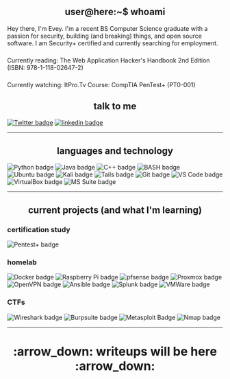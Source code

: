<h2 align="center">user@here:~$ whoami</h2>
Hey there, I'm Evey. I'm a recent BS Computer Science graduate with a passion for security, building (and breaking) things, and open source software. I am Security+ certified and currently searching for employment.

###

Currently reading: The Web Application Hacker's Handbook 2nd Edition (ISBN: 978-1-118-02647-2)

###

Currently watching: ItPro.Tv Course: CompTIA PenTest+ (PT0-001)


<h2 align="center">talk to me</h2>

[![Twitter badge](https://img.shields.io/badge/twitter-00acee?style=for-the-badge&logo=twitter&logoColor=white)](https://twitter.com/hartline__e)
[![linkedin badge](https://img.shields.io/badge/LinkedIn-0077B5?style=for-the-badge&logo=linkedin&logoColor=white)](https://www.linkedin.com/in/evelyn-hartline/)

---

<h2 align="center">languages and technology</h2>

![Python badge](https://img.shields.io/badge/Python-14354C?style=for-the-badge&logo=python&logoColor=white)
![Java badge](https://img.shields.io/badge/Java-ED8B00?style=for-the-badge&logo=java&logoColor=white)
![C++ badge](https://img.shields.io/badge/C%2B%2B-00599C?style=for-the-badge&logo=c%2B%2B&logoColor=white)
![BASH badge](https://img.shields.io/badge/bash-121011?style=for-the-badge&logo=gnu-bash&logoColor=white)
![Ubuntu badge](https://img.shields.io/badge/Ubuntu-E95420?style=for-the-badge&logo=ubuntu&logoColor=white)
![Kali badge](https://img.shields.io/badge/Kali_Linux-557C94?style=for-the-badge&logo=kali-linux&logoColor=white)
![Tails badge](https://img.shields.io/badge/Tails%20-56347C?&style=for-the-badge&logo=tails&logoColor=white)
![Git badge](https://img.shields.io/badge/Git-F05032?style=for-the-badge&logo=git&logoColor=white)
![VS Code badge](https://img.shields.io/badge/Visual_Studio_Code-5C2D91?style=for-the-badge&logo=visual%20studio%20code&logoColor=white)
![VirtualBox badge](https://img.shields.io/badge/Virtualbox-183A61?style=for-the-badge&logo=virtualbox&logoColor=white)
![MS Suite badge](https://img.shields.io/badge/Microsoft_Office_Suite-D83B01?style=for-the-badge&logo=microsoft-office&logoColor=white)


---

<h2 align="center">current projects (and what I'm learning)</h2>

### certification study 

![Pentest+ badge](https://img.shields.io/badge/Pentest_+-555555?style=for-the-badge)

### homelab 

![Docker badge](https://img.shields.io/badge/Docker-2CA5E0?style=for-the-badge&logo=docker&logoColor=white)
![Raspberry Pi badge](https://img.shields.io/badge/raspberry_pi-C51A4A?style=for-the-badge&logo=raspberry-pi&logoColor=white)
![pfsense badge](https://img.shields.io/badge/pfsense-212121?style=for-the-badge&logo=pfsense&logoColor=white)
![Proxmox badge](https://img.shields.io/badge/proxmox-E57000?style=for-the-badge&logo=proxmox&logoColor=white)
![OpenVPN badge](https://img.shields.io/badge/openvpn-EA7E20?style=for-the-badge&logo=openvpn&logoColor=white)
![Ansible badge](https://img.shields.io/badge/ansible-EE0000?style=for-the-badge&logo=ansible&logoColor=white)
![Splunk badge](https://img.shields.io/badge/splunk-000000?style=for-the-badge&logo=splunk&logoColor=white)
![VMWare badge](https://img.shields.io/badge/vmware-607078?style=for-the-badge&logo=vmware&logoColor=white)

### CTFs
![Wireshark badge](https://img.shields.io/badge/wireshark-1679A7?style=for-the-badge&logo=wireshark&logoColor=white)
![Burpsuite badge](https://img.shields.io/badge/burp_suite-FF4500?style=for-the-badge)
![Metasploit Badge](https://img.shields.io/badge/Metasploit-007396?style=for-the-badge)
![Nmap badge](https://img.shields.io/badge/nmap-4F0599?style=for-the-badge)


---

<h1 align="center">:arrow_down: writeups will be here :arrow_down:</h1>
